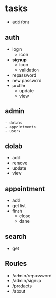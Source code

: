 # tasks 
* add font

## auth

* login
    * icon
* **signup**
    * icon
    * validation
* repassword
* new password
* profile
    - update
    - view

## admin 

    - dolabs
    - appointments
    - users

## dolab

* add
* remove
* update
* view

## appointment

* add
* get list
* finsh
    - close
    - dane
## search
- get

## Routes
* /admin/repassword
* /admin/signup
* /prodacts
* /about


